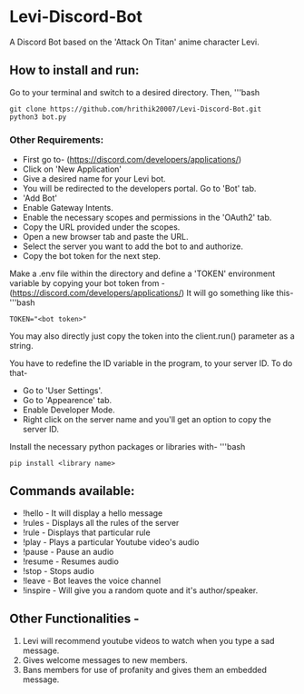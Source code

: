 # Levi-Discord-Bot

A Discord Bot based on the 'Attack On Titan' anime character Levi.


## How to install and run:

Go to your terminal and switch to a desired directory. Then,
'''bash

	git clone https://github.com/hrithik20007/Levi-Discord-Bot.git
	python3 bot.py
	
### Other Requirements:

* First go to- (https://discord.com/developers/applications/)
* Click on 'New Application'
* Give a desired name for your Levi bot.
* You will be redirected to the developers portal. Go to 'Bot' tab. 
* 'Add Bot'
* Enable Gateway Intents.
* Enable the necessary scopes and permissions in the 'OAuth2' tab.
* Copy the URL provided under the scopes.
* Open a new browser tab and paste the URL.
* Select the server you want to add the bot to and authorize.
* Copy the bot token for the next step. 
 
Make a .env file within the directory and define a 'TOKEN' environment variable by copying your bot token from - (https://discord.com/developers/applications/)
It will go something like this-
'''bash

	TOKEN="<bot token>"
	
You may also directly just copy the token into the client.run() parameter as a string.

You have to redefine the ID variable in the program, to your server ID. To do that-
* Go to 'User Settings'.
* Go to 'Appearence' tab.
* Enable Developer Mode.
* Right click on the server name and you'll get an option to copy the server ID.

Install the necessary python packages or libraries with-
'''bash

	pip install <library name>

## Commands available:

* !hello - It will display a hello message
* !rules - Displays all the rules of the server
* !rule<Number> - Displays that particular rule
* !play <URL of video> - Plays a particular Youtube video's audio
* !pause - Pause an audio
* !resume - Resumes audio
* !stop - Stops audio
* !leave - Bot leaves the voice channel
* !inspire - Will give you a random quote and it's author/speaker.


## Other Functionalities - 
1) Levi will recommend youtube videos to watch when you type a sad message.
2) Gives welcome messages to new members.
3) Bans members for use of profanity and gives them an embedded message.

